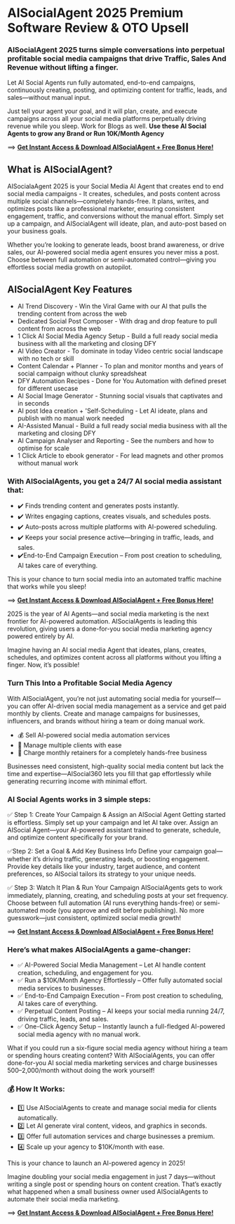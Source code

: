 # AISocialAgent 2025 Premium Software Review & OTO Upsell 

### AISocialAgent 2025 turns simple conversations into perpetual profitable social media campaigns that drive Traffic, Sales And Revenue without lifting a finger.
Let AI Social Agents run fully automated, end-to-end campaigns, continuously creating, posting, and optimizing content for traffic, leads, and sales—without manual input.

Just tell your agent your goal, and it will plan, create, and execute campaigns across all your social media platforms perpetually driving revenue while you sleep. Work for Blogs as well.
**Use these AI Social Agents to grow any Brand or Run 10K/Month Agency**

==> [**Get Instant Access & Download AISocialAgent + Free Bonus Here!**](https://jvz9.com/c/25336/415502/)

## What is AISocialAgent?
AISocialaAgent 2025 is your Social Media AI Agent that creates end to end social media campaigns  - It creates, schedules, and posts content across multiple social channels—completely hands-free. It plans, writes, and optimizes posts like a professional marketer, ensuring consistent engagement, traffic, and conversions without the manual effort.
Simply set up a campaign, and AISocialAgent will ideate, plan, and auto-post based on your business goals. 

Whether you’re looking to generate leads, boost brand awareness, or drive sales, our AI-powered social media agent ensures you never miss a post.
Choose between full automation or semi-automated control—giving you effortless social media growth on autopilot.

## AISocialAgent Key Features
+ AI Trend Discovery - Win the Viral Game with our AI that pulls the trending content from across the web
+ Dedicated Social Post Composer - With drag and drop feature to pull content from across the web
+ 1 Click AI Social Media Agency Setup - Build a full ready social media business with all the marketing and closing DFY
+ AI Video Creator - To dominate in today Video centric social landscape with no tech or skill
+ Content Calendar + Planner - To plan and monitor months and years of social campaign without clunky spreadsheat
+ DFY Automation Recipes - Done for You Automation with defined preset for different usecase
+ AI Social Image Generator - Stunning social visuals that captivates and in seconds
+ AI post Idea creation + 'Self-Scheduling - Let AI ideate, plans and publish with no manual work needed
+ AI-Assisted Manual - Build a full ready social media business with all the marketing and closing DFY
+ AI Campaign Analyser and Reporting - See the numbers and how to optimise for scale
+ 1 Click Article to ebook generator - For lead magnets and other promos without manual work

### With AISocialAgents, you get a 24/7 AI social media assistant that:
+ ✔️ Finds trending content and generates posts instantly.
+ ✔️ Writes engaging captions, creates visuals, and schedules posts.
+ ✔️ Auto-posts across multiple platforms with AI-powered scheduling.
+ ✔️ Keeps your social presence active—bringing in traffic, leads, and sales.
+ ✔️End-to-End Campaign Execution – From post creation to scheduling, AI takes care of everything.

This is your chance to turn social media into an automated traffic machine that works while you sleep! 

==> [**Get Instant Access & Download AISocialAgent + Free Bonus Here!**](https://jvz9.com/c/25336/415502/)


2025 is the year of AI Agents—and social media marketing is the next frontier for AI-powered automation. AISocialAgents is leading this revolution, giving users a done-for-you social media marketing agency powered entirely by AI.

Imagine having an AI social media Agent that ideates, plans, creates, schedules, and optimizes content across all platforms without you lifting a finger. Now, it’s possible!


### Turn This Into a Profitable Social Media Agency

With AISocialAgent, you’re not just automating social media for yourself—you can offer AI-driven social media management as a service and get paid monthly by clients. Create and manage campaigns for businesses, influencers, and brands without hiring a team or doing manual work.
- 💰 Sell AI-powered social media automation services
- 📅 Manage multiple clients with ease
- 🚀 Charge monthly retainers for a completely hands-free business
  
Businesses need consistent, high-quality social media content but lack the time and expertise—AISocial360 lets you fill that gap effortlessly while generating recurring income with minimal effort.

### AI Social Agents works in 3 simple steps:

✅ Step 1: Create Your Campaign & Assign an AISocial Agent 
Getting started is effortless. Simply set up your campaign and let AI take over. Assign an AISocial Agent—your AI-powered assistant trained to generate, schedule, and optimize content specifically for your brand.

✅Step 2: Set a Goal & Add Key Business Info
Define your campaign goal—whether it’s driving traffic, generating leads, or boosting engagement. Provide key details like your industry, target audience, and content preferences, so AISocial tailors its strategy to your unique needs.

✅ Step 3: Watch It Plan & Run Your Campaign
AISocialAgents gets to work immediately, planning, creating, and scheduling posts at your set frequency. Choose between full automation (AI runs everything hands-free) or semi-automated mode (you approve and edit before publishing). No more guesswork—just consistent, optimized social media growth!


==> [**Get Instant Access & Download AISocialAgent + Free Bonus Here!**](https://jvz9.com/c/25336/415502/)


### Here’s what makes AISocialAgents a game-changer:

- ✅ AI-Powered Social Media Management – Let AI handle content creation, scheduling, and engagement for you.
- ✅ Run a $10K/Month Agency Effortlessly – Offer fully automated social media services to businesses.
- ✅ End-to-End Campaign Execution – From post creation to scheduling, AI takes care of everything.
- ✅ Perpetual Content Posting – AI keeps your social media running 24/7, driving traffic, leads, and sales.
- ✅ One-Click Agency Setup – Instantly launch a full-fledged AI-powered social media agency with no manual work.

What if you could run a six-figure social media agency without hiring a team or spending hours creating content?
With AISocialAgents, you can offer done-for-you AI social media marketing services and charge businesses $500–$2,000/month without doing the work yourself!

### 💰 How It Works:
+ 1️⃣ Use AISocialAgents to create and manage social media for clients automatically.
+ 2️⃣ Let AI generate viral content, videos, and graphics in seconds.
+ 3️⃣ Offer full automation services and charge businesses a premium.
+ 4️⃣ Scale up your agency to $10K/month with ease.

This is your chance to launch an AI-powered agency in 2025!

Imagine doubling your social media engagement in just 7 days—without writing a single post or spending hours on content creation.
That’s exactly what happened when a small business owner used AISocialAgents to automate their social media marketing.

==> [**Get Instant Access & Download AISocialAgent + Free Bonus Here!**](https://jvz9.com/c/25336/415502/)
